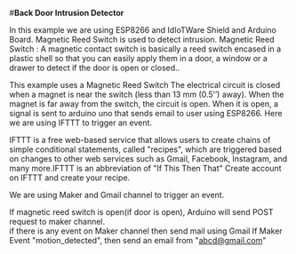 #**Back Door Intrusion Detector**
   
   In this example we are using ESP8266 and IdIoTWare Shield and Arduino Board. Magnetic Reed Switch
is used to detect intrusion.
Magnetic Reed Switch :
A magnetic contact switch is basically a reed switch encased in a plastic shell so that
you can easily apply them in a door, a window or a drawer to detect if the door is open or closed..

This example uses a  Magnetic Reed Switch The electrical circuit is closed when a magnet
is near the switch (less than 13 mm (0.5’’) away). When the magnet is far away from the switch, the circuit
is open.
When it is open, a signal is  sent to  arduino uno that sends email to user using ESP8266.
Here we are using IFTTT to trigger an event.

IFTTT is a free web-based service that allows users to create chains of simple conditional statements,
called "recipes", which are triggered based on changes to other web services such as Gmail, Facebook,
Instagram, and many more.IFTTT is an abbreviation of "If This Then That"
Create account on IFTTT and create your recipe.

We are using Maker and Gmail channel to trigger an event.

If magnetic reed switch is open(if door is open), Arduino will send POST request to maker channel.  
if there is any event on Maker channel  then send mail using Gmail
If Maker Event "motion_detected", then send an email from "abcd@gmail.com"

